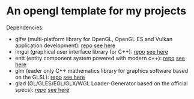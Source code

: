 # An opengl template for my projects

Dependencies:
- glfw (multi-platform library for OpenGL, OpenGL ES and Vulkan application development): [repo](https://github.com/glfw/glfw) [see here](vendor/glfw)
- imgui (graphical user interface library for C++): [repo](https://github.com/ocornut/imgui) [see here](vendor/imgui/imgui)
- entt (entity component system powered with modern c++): [repo](https://github.com/skypjack/entt) [see here](vendor/entt)
- glm (eader only C++ mathematics library for graphics software based on the GLSL): [repo](https://github.com/g-truc/glm) [see here](vendor/glm)
- glad (GL/GLES/EGL/GLX/WGL Loader-Generator based on the official specs): [repo](https://github.com/Dav1dde/glad) [see here](vendor/glad)
